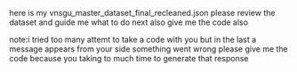 here is my vnsgu_master_dataset_final_recleaned.json please review the dataset and guide me what to do next also give me the code also



note:i tried too many attemt to take a code with you but in the last a message appears from your side something went wrong please give me the code because you taking to much time to generate that response 
